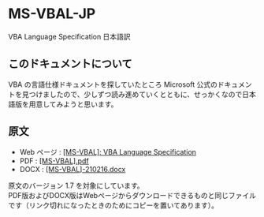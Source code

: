 # MS-VBAL-JP
VBA Language Specification 日本語訳

## このドキュメントについて
VBA の言語仕様ドキュメントを探していたところ Microsoft 公式のドキュメントを見つけましたので、少しずつ読み進めていくとともに、せっかくなので日本語版を用意してみようと思います。  

## 原文
- Web ページ : [[MS-VBAL]: VBA Language Specification](https://learn.microsoft.com/en-us/openspecs/microsoft_general_purpose_programming_languages/ms-vbal/d5418146-0bd2-45eb-9c7a-fd9502722c74?redirectedfrom=MSDN)
- PDF : [[MS-VBAL].pdf](./org/[MS-VBAL].pdf)
- DOCX : [[MS-VBAL]-210216.docx](./org/[MS-VBAL]-210216.docx)

原文のバージョン 1.7 を対象にしています。  
PDF版およびDOCX版はWebページからダウンロードできるものと同じファイルです（リンク切れになったときのためにコピーを置いてあります）。  
